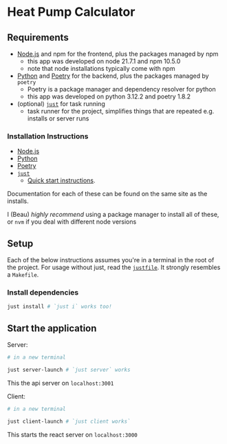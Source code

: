 # Heat Pump Calculator

## Requirements

- [Node.js](https://nodejs.org/en/about) and npm for the frontend, plus the packages managed by npm
    - this app was developed on node 21.7.1 and npm 10.5.0
    - note that node installations typically come with npm
- [Python](https://www.python.org/about/) and [Poetry](https://python-poetry.org/) for the backend, plus the packages managed by `poetry`
    - Poetry is a package manager and dependency resolver for python
    - this app was developed on python 3.12.2 and poetry 1.8.2
- (optional) [`just`](https://github.com/casey/just) for task running
    - task runner for the project, simplifies things that are repeated e.g. installs or server runs

### Installation Instructions

- [Node.js](https://nodejs.org/en/learn/getting-started/how-to-install-nodejs)
- [Python](https://www.python.org/downloads/)
- [Poetry](https://python-poetry.org/docs/#installation)
- [`just`](https://github.com/casey/just?tab=readme-ov-file#installation)
    - [Quick start instructions](https://github.com/casey/just?tab=readme-ov-file#quick-start).


Documentation for each of these can be found on the same site as the installs.


I (Beau) *highly recommend* using a package manager to install all of these,
or `nvm` if you deal with different node versions

## Setup

Each of the below instructions assumes you're in a terminal in the root of the project.
For usage without just, read the [`justfile`](./justfile). It strongly resembles a `Makefile`.

### Install dependencies

```bash
just install # `just i` works too!
```

## Start the application

Server:
```bash
# in a new terminal

just server-launch # `just server` works
```

This the api server on `localhost:3001`


Client:
```bash
# in a new terminal

just client-launch # `just client works`
```

This starts the react server on `localhost:3000`
